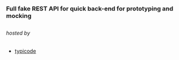 ### Full fake REST API for quick back-end for prototyping and mocking 
##

###### _hosted by_
- [typicode](https://my-json-server.typicode.com/Fpsska/mockjson)
